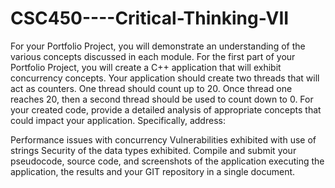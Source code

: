 # CSC450----Critical-Thinking-VII

For your Portfolio Project, you will demonstrate an understanding of the various concepts discussed in each module. For the first part of your Portfolio Project, you will create a C++ application that will exhibit concurrency concepts. Your application should create two threads that will act as counters. One thread should count up to 20. Once thread one reaches 20, then a second thread should be used to count down to 0. For your created code, provide a detailed analysis of appropriate concepts that could impact your application. Specifically, address:

Performance issues with concurrency
Vulnerabilities exhibited with use of strings
Security of the data types exhibited.
Compile and submit your pseudocode, source code, and screenshots of the application executing the application, the results and your GIT repository in a single document.
